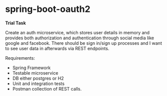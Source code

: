 # spring-boot-oauth2
**Trial Task**

Create an auth microservice, which stores user details in memory and provides both authorization and authentication through social media like google and facebook. There should be sign in/sign up processes and I want to see user data in afterwards via REST endpoints.

Requirements:
* Spring Framework
* Testable microservice
* DB either postgres or H2
* Unit and integration tests
* Postman collection of REST calls.
